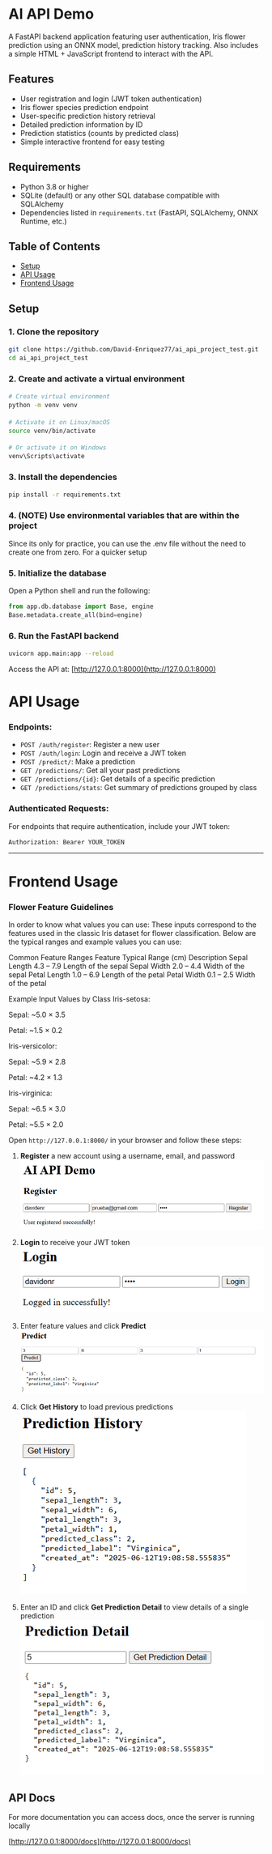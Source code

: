 # AI API Demo

A FastAPI backend application featuring user authentication, Iris flower prediction using an ONNX model, prediction history tracking. Also includes a simple HTML + JavaScript frontend to interact with the API.

## Features

- User registration and login (JWT token authentication)
- Iris flower species prediction endpoint
- User-specific prediction history retrieval
- Detailed prediction information by ID
- Prediction statistics (counts by predicted class)
- Simple interactive frontend for easy testing

## Requirements

- Python 3.8 or higher
- SQLite (default) or any other SQL database compatible with SQLAlchemy
- Dependencies listed in `requirements.txt` (FastAPI, SQLAlchemy, ONNX Runtime, etc.)

## Table of Contents

- [Setup](#setup)
- [API Usage](#api-usage)
- [Frontend Usage](#frontend-usage)


##  Setup

### 1. Clone the repository

```bash
git clone https://github.com/David-Enriquez77/ai_api_project_test.git
cd ai_api_project_test
```

### 2. Create and activate a virtual environment

```bash
# Create virtual environment
python -m venv venv

# Activate it on Linux/macOS
source venv/bin/activate

# Or activate it on Windows
venv\Scripts\activate
```

### 3. Install the dependencies

```bash
pip install -r requirements.txt
```

### 4. (NOTE) Use environmental variables that are within the project

Since its only for practice, you can use the .env file without the need to create one from zero. For a quicker setup

### 5. Initialize the database

Open a Python shell and run the following:

```python
from app.db.database import Base, engine
Base.metadata.create_all(bind=engine)
```

### 6. Run the FastAPI backend

```bash
uvicorn app.main:app --reload
```

Access the API at: [http://127.0.0.1:8000](http://127.0.0.1:8000)

#  API Usage

### Endpoints:

- `POST /auth/register`: Register a new user
- `POST /auth/login`: Login and receive a JWT token
- `POST /predict/`: Make a prediction
- `GET /predictions/`: Get all your past predictions
- `GET /predictions/{id}`: Get details of a specific prediction
- `GET /predictions/stats`: Get summary of predictions grouped by class

### Authenticated Requests:

For endpoints that require authentication, include your JWT token:

```http
Authorization: Bearer YOUR_TOKEN
```

---

#  Frontend Usage
### Flower Feature Guidelines
In order to know what values you can use:
These inputs correspond to the features used in the classic Iris dataset for flower classification. Below are the typical ranges and example values you can use:

Common Feature Ranges
Feature	Typical Range (cm)	Description
Sepal Length	4.3 – 7.9	Length of the sepal
Sepal Width	   2.0 – 4.4	Width of the sepal
Petal Length	1.0 – 6.9	Length of the petal
Petal Width	   0.1 – 2.5	Width of the petal

Example Input Values by Class
Iris-setosa:

Sepal: ~5.0 × 3.5

Petal: ~1.5 × 0.2

Iris-versicolor:

Sepal: ~5.9 × 2.8

Petal: ~4.2 × 1.3

Iris-virginica:

Sepal: ~6.5 × 3.0

Petal: ~5.5 × 2.0



Open `http://127.0.0.1:8000/` in your browser and follow these steps:
1. **Register** a new account using a username, email, and password
   ![Register screenshot](screenshots/register.png)
   
2. **Login** to receive your JWT token
   ![Login screenshot](screenshots/login.png)
 
3. Enter feature values and click **Predict**
   ![Predict screenshot](screenshots/predict.png)
  
4. Click **Get History** to load previous predictions
    ![History screenshot](screenshots/history.png)

5. Enter an ID and click **Get Prediction Detail** to view details of a single prediction
    ![Detail screenshot](screenshots/predictionid.png)

##  API Docs

For more documentation you can access docs, once the server is running locally

 [http://127.0.0.1:8000/docs](http://127.0.0.1:8000/docs)




